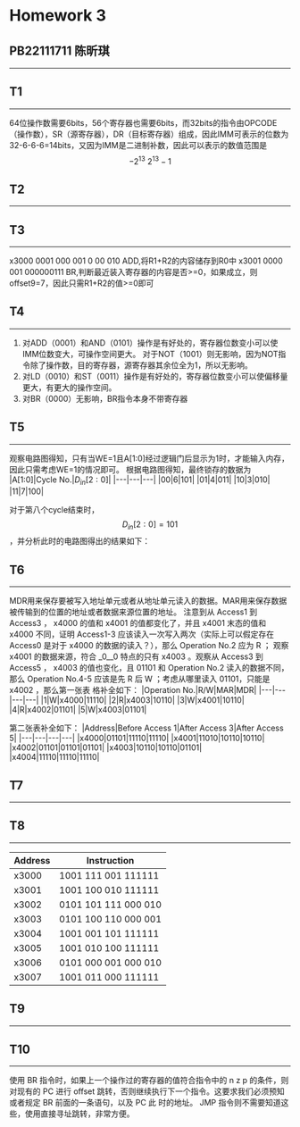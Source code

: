 # Homework 3
## **PB22111711 陈昕琪**
***
## T1
***
64位操作数需要6bits，56个寄存器也需要6bits，而32bits的指令由OPCODE（操作数），SR（源寄存器），DR（目标寄存器）组成，因此IMM可表示的位数为32-6-6-6=14bits，又因为IMM是二进制补数，因此可以表示的数值范围是
$$-2^{13}~2^{13}-1$$

## T2
***


## T3
***
x3000 0001 000 001 0 00 010
ADD,将R1+R2的内容储存到R0中
x3001 0000 001 000000111
BR,判断最近装入寄存器的内容是否>=0，如果成立，则offset9=7，因此只需R1+R2的值>=0即可

## T4
***
1. 对ADD（0001）和AND（0101）操作是有好处的，寄存器位数变小可以使IMM位数变大，可操作空间更大。
对于NOT（1001）则无影响，因为NOT指令除了操作数，目的寄存器，源寄存器其余位全为1，所以无影响。
2. 对LD（0010）和ST（0011）操作是有好处的，寄存器位数变小可以使偏移量更大，有更大的操作空间。
3. 对BR（0000）无影响，BR指令本身不带寄存器

## T5
***
观察电路图得知，只有当WE=1且A[1:0]经过逻辑门后显示为1时，才能输入内存，因此只需考虑WE=1的情况即可。 
根据电路图得知，最终锁存的数据为
|A[1:0]|Cycle No.|$D_{in}[2:0]$|
|---|---|---|
|00|6|101|
|01|4|011|
|10|3|010|
|11|7|100|

对于第八个cycle结束时，$$D_{in}[2:0]=101$$，并分析此时的电路图得出的结果如下：

## T6
***
MDR用来保存要被写入地址单元或者从地址单元读入的数据。MAR用来保存数据被传输到的位置的地址或者数据来源位置的地址。
注意到从 Access1 到 Access3 ， x4000 的值和 x4001 的值都变化了，并且 x4001 末态的值和
x4000 不同，证明 Access1-3 应该读入一次写入两次（实际上可以假定存在 Access0 是对于 x4000
的数据的读入？），那么 Operation No.2 应为 R ； 观察 x4001 的数据来源，符合 _0__0 特点的只有
x4003 。观察从 Access3 到 Access5 ， x4003 的值也变化，且 01101 和 Operation No.2 读入的数据不同，
那么 Operation No.4-5 应该是先 R 后 W ；考虑从哪里读入 01101，只能是 x4002 ，那么第一张表
格补全如下：
|Operation No.|R/W|MAR|MDR|
|---|---|---|---|
|1|W|x4000|11110|
|2|R|x4003|10110|
|3|W|x4001|10110|
|4|R|x4002|01101|
|5|W|x4003|01101|

第二张表补全如下：
|Address|Before Access 1|After Access 3|After Access 5|
|---|---|---|---|
|x4000|01101|11110|11110|
|x4001|11010|10110|10110|
|x4002|01101|01101|01101|
|x4003|10110|10110|01101|
|x4004|11110|11110|11110|

## T7
***

## T8
***
|Address| Instruction|
|---|---|
|x3000| 1001 111 001 111111|
|x3001| 1001 100 010 111111|
|x3002| 0101 101 111 000 010|
|x3003| 0101 100 110 000 001|
|x3004| 1001 001 101 111111|
|x3005| 1001 010 100 111111|
|x3006| 0101 000 001 000 010|
|x3007| 1001 011 000 111111|

## T9
***

## T10
***
使用 BR 指令时，如果上一个操作过的寄存器的值符合指令中的 n z p 的条件，则对现有的 PC 进行
offset 跳转，否则继续执行下一个指令。这要求我们必须预知或者规定 BR 前面的一条语句，以及 PC 此
时的地址。 JMP 指令则不需要知道这些，使用直接寻址跳转，非常方便。